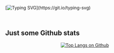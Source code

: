 [![Typing SVG](https://readme-typing-svg.demolab.com?font=Borel&size=26&pause=1000&width=1250&height=80&lines=Hello%2C+There!+Hello%2C+World!%F0%9F%91%8B;I'm+Anmol%2C+n+welcome+to+my+github+profile!;I'm+a+Mechatronic+Systems+Engineer!;From+bits+and+bytes+to+bots+and+brains+%E2%80%94+I+chase+what+makes+machines+tick+and+think!;%F0%9F%9A%80+Turning+curiosity+into+code+%E2%80%94+building+smart+systems+where+hardware+meets+intelligence!)](https://git.io/typing-svg)

<p align="center">
  <a href="https://www.linkedin.com/in/anmol-singh-0b60b31b4/" target="_blank" style="text-decoration: none;>
    <img src="https://skillicons.dev/icons?i=linkedin" width="35" height="35" alt="LinkedIn"/>
  </a>
  &nbsp;&nbsp;
  <a href="mailto::anmol280399@gmail.com" target="_blank" style="text-decoration: none;>
    <img src="https://skillicons.dev/icons?i=gmail" width="35" height="35" alt="Gmail"/>
  </a>
</p>

## Just some Github stats

<p align="center">
  <a href="https://github.com/28anmol/github-readme-stats"><img src="https://github-readme-stats.vercel.app/api/top-langs/?username=28anmol&include_all_commits=true&size_weight=0.5&count_weight=0.5" alt="Top Langs on Github"></a>
</p>


